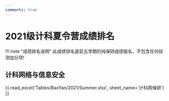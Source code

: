 ```yaml
---
comments: true
---
```

# 2021级计科夏令营成绩排名

!!! note "成绩排名说明"
    此成绩排名是前五学期的纯保研成绩报名，不包含任何综测加分项!

## 计科网络与信息安全

{{ read_excel('Tables/BaoYan/2021/Summer.xlsx', sheet_name='计科网保研') }}
